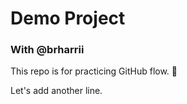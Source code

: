 # Demo Project

### With @brharrii

This repo is for practicing GitHub flow. :tada:


Let's add another line. 
